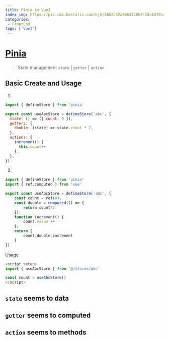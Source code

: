 ```yaml
---
title: Pinia in Vue3
index_img: https://pic.rmb.bdstatic.com/bjh/46b2c52a986df78b3c2da0439ca0b3ce7349.png
categories:
 - FrontEnd
tags: ['Vue3']
---
```


# [Pinia](https://pinia.vuejs.org/zh)
> State management
> `state` | `getter` | `action`

## Basic Create and Usage
1. 
```js
import { defineStore } from 'pinia'

export const useAbcStore = defineStore('abc', {
  state: () => ({ count: 0 }),
  getters: {
    double: (state) => state.count * 2,
  },
  actions: {
    increment() {
      this.count++
    },
  },
})
```
2. 
```js
import { defineStore } from 'pinia'
import { ref,computed } from 'vue'

export const useAbcStore = defineStore('abc', {
	const count = ref(0);
	const double = computed(() => {
		return count*2
	});
	function increment() {
		count.value ++
	};
	return {
		count,double,increment
	}
})
```
Usage
```js
<script setup>
import { useAbcStore } from '@/stores/abc'

const count = useAbcStore()
</script>
```

## `state` seems to data
## `getter` seems to computed
## `action` seems to methods

